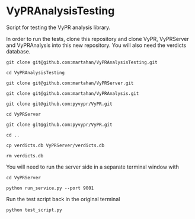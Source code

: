 # VyPRAnalysisTesting

Script for testing the VyPR analysis library.

In order to run the tests, clone this repository and clone VyPR, VyPRServer and VyPRAnalysis into this new repository. You will also need the verdicts database.

``git clone git@github.com:martahan/VyPRAnalysisTesting.git``

``cd VyPRAnalysisTesting``

``git clone git@github.com:martahan/VyPRServer.git``

``git clone git@github.com:martahan/VyPRAnalysis.git``

``git clone git@github.com:pyvypr/VyPR.git``

``cd VyPRServer``

``git clone git@github.com:pyvypr/VyPR.git``

``cd ..``

``cp verdicts.db VyPRServer/verdicts.db``

``rm verdicts.db``

You will need to run the server side in a separate terminal window with

``cd VyPRServer ``

``python run_service.py --port 9001``

Run the test script back in the original terminal

``python test_script.py``
